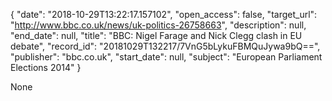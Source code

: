 {
  "date": "2018-10-29T13:22:17.157102", 
  "open_access": false, 
  "target_url": "http://www.bbc.co.uk/news/uk-politics-26758663", 
  "description": null, 
  "end_date": null, 
  "title": "BBC:  Nigel Farage and Nick Clegg clash in EU debate", 
  "record_id": "20181029T132217/7VnG5bLykuFBMQuJywa9bQ==", 
  "publisher": "bbc.co.uk", 
  "start_date": null, 
  "subject": "European Parliament Elections 2014"
}

None